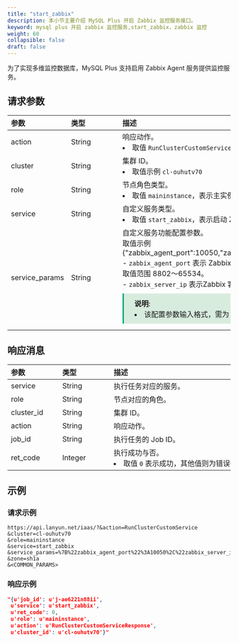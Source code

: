 ```yaml
---
title: "start_zabbix"
description: 本小节主要介绍 MySQL Plus 开启 Zabbix 监控服务接口。 
keyword: mysql plus 开启 zabbix 监控服务,start_zabbix，zabbix 监控
weight: 60
collapsible: false
draft: false
---
```


为了实现多维监控数据库，MySQL Plus 支持启用 Zabbix Agent 服务提供监控服务。

## 请求参数

|<span style="display:inline-block;width:100px">参数</span> |<span style="display:inline-block;width:100px">类型</span>|<span style="display:inline-block;width:380px">描述</span>|<span style="display:inline-block;width:100px">是否必选</span>|
| :--- | :--- | :--- | :--- |
| action        | String | 响应动作。<li>取值 `RunClusterCustomService`  | Yes      |
| cluster        | String | 集群 ID。<li>取值示例 `cl-ouhutv70`  | Yes      |
| role           | String | 节点角色类型。 <li>取值 `maininstance`，表示主实例节点角色类型。 | Yes      |
| service        | String | 自定义服务类型。<li>取值 `start_zabbix`，表示启动 Zabbix 监控服务。 | Yes      |
| service_params | String | 自定义服务功能配置参数。<br> 取值示例 {"zabbix_agent_port":10050,"zabbix_server_ip":"192.168.0.1"} <br>- `zabbix_agent_port` 表示 Zabbix 客户端端口号。默认为 10050，取值范围 8802～65534。<br>- `zabbix_server_ip` 表示Zabbix 客户端 IP 地址。<span style="display: block; background-color: #D8ECDE; padding: 10px 24px; margin: 10px 0; border-left: 3px solid #00a971;"><b>说明</b>: <li>该配置参数输入格式，需为 URL 编码 JSON 格式。</li></span>  | Yes |

## 响应消息

|<span style="display:inline-block;width:100px">参数</span> |<span style="display:inline-block;width:100px">类型</span>|<span style="display:inline-block;width:380px">描述</span>|
| :--- | :--- | :--- | 
| service    | String  | 执行任务对应的服务。                           |
| role       | String  | 节点对应的角色。                               |
| cluster_id | String  | 集群 ID。                                      |
| action     | String  | 响应动作。                                     |
| job_id     | String  | 执行任务的 Job ID。                            |
| ret_code   | Integer | 执行成功与否。<li>取值 `0` 表示成功，其他值则为错误代码。 |

## 示例 

### 请求示例

```url
https://api.lanyun.net/iaas/?&action=RunClusterCustomService
&cluster=cl-ouhutv70
&role=maininstance
&service=start_zabbix
&service_params=%7B%22zabbix_agent_port%22%3A10050%2C%22zabbix_server_ip%22%3A%22192.168.0.1%22%7D
&zone=sh1a
&<COMMON_PARAMS>
```

### 响应示例

```json
"{u'job_id': u'j-ae6221n88ii', 
 u'service': u'start_zabbix',
 u'ret_code': 0,
 u'role': u'maininstance',
 u'action': u'RunClusterCustomServiceResponse', 
 u'cluster_id': u'cl-ouhutv70'}"
```
